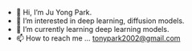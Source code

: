 - 👋 Hi, I’m Ju Yong Park.
- 👀 I’m interested in deep learning, diffusion models.
- 🌱 I’m currently learning deep learning models.
- 📫 How to reach me ... tonypark2002@gmail.com

<!---
tony3ynot/tony3ynot is a ✨ special ✨ repository because its `README.md` (this file) appears on your GitHub profile.
You can click the Preview link to take a look at your changes.
--->
